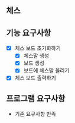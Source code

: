 ## 체스

## 기능 요구사항
- [x] 체스 보드 초기화하기
    - [x] 체스말 생성
    - [x] 보드 생성
    - [x] 보드에 체스말 올리기
    
- [x] 체스 보드 출력하기

## 프로그램 요구사항
- 기존 요구사항 만족